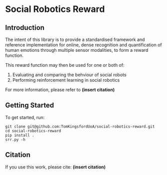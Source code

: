 # Social Robotics Reward

## Introduction

The intent of this library is to provide a standardised framework and reference implementation for online, dense
recognition and quantification of human emotions through multiple sensor modalities, to form a reward function.

This reward function may then be used for one or both of:
1. Evaluating and comparing the behviour of social robots
2. Performing reinforcement learning in social robotics

For more information, please refer to **(insert citation)**

## Getting Started

To get started, run:

    git clone git@github.com:TomKingsfordUoA/social-robotics-reward.git
    cd social-robotics-reward
    pip install .
    srr.py -h

## Citation

If you use this work, please cite:
**(insert citation)**